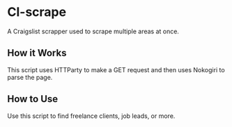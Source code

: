 # Cl-scrape

A Craigslist scrapper used to scrape multiple areas at once.

## How it Works

This script uses HTTParty to make a GET request and then uses Nokogiri to parse the page.

## How to Use

Use this script to find freelance clients, job leads, or more.

